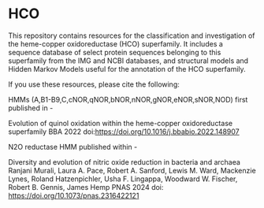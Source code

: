 # HCO
This repository contains resources for the classification and investigation of the heme-copper oxidoreductase (HCO) superfamily. It includes a sequence database of select protein sequences belonging to this superfamily from the IMG and NCBI databases, and structural models and Hidden Markov Models useful for the annotation of the HCO superfamily.

If you use these resources, please cite the following:

HMMs (A,B1-B9,C,cNOR,qNOR,bNOR,nNOR,gNOR,eNOR,sNOR,NOD) first published in -

Evolution of quinol oxidation within the heme-copper oxidoreductase superfamily
BBA 2022 doi:https://doi.org/10.1016/j.bbabio.2022.148907

N2O reductase HMM published within -

Diversity and evolution of nitric oxide reduction in bacteria and archaea 
Ranjani Murali, Laura A. Pace, Robert A. Sanford, Lewis M. Ward, Mackenzie Lynes, Roland Hatzenpichler, Usha F. Lingappa, Woodward W. Fischer, Robert B. Gennis, James Hemp
PNAS 2024 doi: https://doi.org/10.1073/pnas.2316422121
